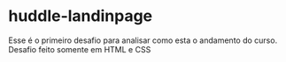 # huddle-landinpage
Esse é o primeiro desafio para analisar como esta o andamento do curso. Desafio feito somente em HTML e CSS

